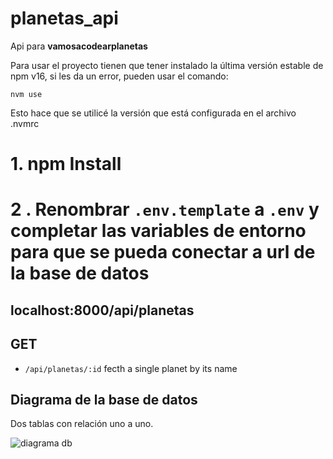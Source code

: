 # planetas_api

Api para **vamosacodearplanetas**

Para usar el proyecto tienen que tener instalado la última versión estable de npm v16, si les da un error, pueden usar el comando:

```nvm use```

Esto hace que se utilicé la versión que está configurada en el archivo .nvmrc

# 1. npm Install

# 2 . Renombrar `.env.template` a `.env` y completar las variables de entorno para que se pueda conectar a url de la base de datos

## localhost:8000/api/planetas

## GET

- `/api/planetas/:id` fecth a single planet by its name

## Diagrama de la base de datos

Dos tablas con relación uno a uno.

![diagrama db](docs/diagrama%20db.png)

